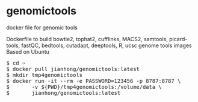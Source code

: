 # genomictools
docker file for genomic tools

Dockerfile to build bowtie2, tophat2, cufflinks, MACS2, samtools, 
picard-tools, fastQC, bedtools, cutadapt, deeptools, 
R, ucsc genome tools
images
Based on Ubuntu

<pre>
$ cd ~
$ docker pull jianhong/genomictools:latest
$ mkdir tmp4genomictools
$ docker run -it --rm -e PASSWORD=123456 -p 8787:8787 \
$       -v ${PWD}/tmp4genomictools:/volume/data \
$       jianhong/genomictools:latest

</pre>
